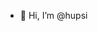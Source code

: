 - 👋 Hi, I’m @hupsi


<!---
hupsi/hupsi is a ✨ special ✨ repository because its `README.md` (this file) appears on your GitHub profile.
You can click the Preview link to take a look at your changes.
--->
